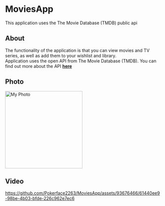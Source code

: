 # MoviesApp
This application uses the The Movie Database (TMDB) public api

## **About**

The functionality of the application is that you can view movies and TV series, as well as add them to your wishlist and library. <br>
Application uses the open API from The Movie Database (TMDB). You can find out more about the API <a href="https://developer.themoviedb.org/reference/intro/getting-started">**here**</a>

## Photo

<img src="https://github.com/Pokerface2263/MoviesApp/assets/93676466/d9ed5796-4450-4f7b-b07c-180b0562acea" alt="My Photo" width="250"/>

## Video

https://github.com/Pokerface2263/MoviesApp/assets/93676466/61440ee9-98be-4b03-bfde-226c962e7ec6





